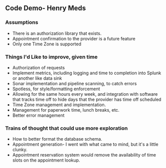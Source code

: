 ## Code Demo- Henry Meds
### Assumptions
* There is an authorization library that exists.
* Appointment confirmation to the provider is a future feature
* Only one Time Zone is supported
### Things I'd Like to improve, given time
* Authorization of requests
* Implement metrics, including logging and time to completion into Splunk or another like data sink
* Sonar implementation and pipeline scanning, to catch errors
* Spotless, for style/formatting enforcement
* Allowing for the same hours every week, and integration with software that tracks time off to hide days that the 
provider has time off scheduled
* Time Zone management and implementation.
* Management for paperwork time, lunch breaks, etc.
* Better error management
### Trains of thought that could use more exploration
* How to better format the database schema.
* Appointment generation- I went with what came to mind, but it's a little clunky.
* Appointment reservation system would remove the availability of time slots on the appointment lookup.
